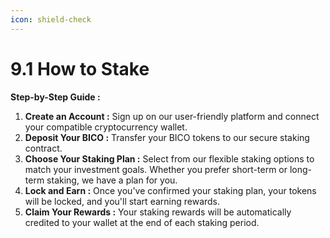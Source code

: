 ```yaml
---
icon: shield-check
---
```


# 9.1 How to Stake

**Step-by-Step Guide :**&#x20;

1. **Create an Account :** Sign up on our user-friendly platform and connect your compatible cryptocurrency wallet.&#x20;
2. **Deposit Your BICO :** Transfer your BICO tokens to our secure staking contract.&#x20;
3. **Choose Your Staking Plan :** Select from our flexible staking options to match your investment goals. Whether you prefer short-term or long-term staking, we have a plan for you.&#x20;
4. **Lock and Earn :** Once you've confirmed your staking plan, your tokens will be locked, and you'll start earning rewards.&#x20;
5. **Claim Your Rewards :** Your staking rewards will be automatically credited to your wallet at the end of each staking period.
